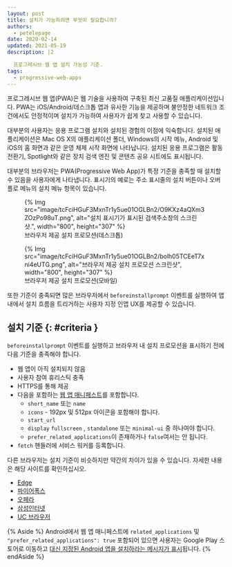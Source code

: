 ```yaml
---
layout: post
title: 설치가 가능하려면 무엇이 필요합니까?
authors:
  - petelepage
date: 2020-02-14
updated: 2021-05-19
description: |2

  프로그레시브 웹 앱 설치 가능성 기준.
tags:
  - progressive-web-apps
---
```


프로그레시브 웹 앱(PWA)은 웹 기술을 사용하여 구축된 최신 고품질 애플리케이션입니다. PWA는 iOS/Android/데스크톱 앱과 유사한 기능을 제공하며 불안정한 네트워크 조건에서도 안정적이며 설치가 가능하여 사용자가 쉽게 찾고 사용할 수 있습니다.

대부분의 사용자는 응용 프로그램 설치와 설치된 경험의 이점에 익숙합니다. 설치된 애플리케이션은 Mac OS X의 애플리케이션 폴더, Windows의 시작 메뉴, Android 및 iOS의 홈 화면과 같은 운영 체제 시작 화면에 나타납니다. 설치된 응용 프로그램은 활동 전환기, Spotlight와 같은 장치 검색 엔진 및 콘텐츠 공유 시트에도 표시됩니다.

대부분의 브라우저는 PWA(Progressive Web App)가 특정 기준을 충족할 때 설치할 수 있음을 사용자에게 나타냅니다. 표시기의 예로는 주소 표시줄의 설치 버튼이나 오버플로 메뉴의 설치 메뉴 항목이 있습니다.

<div class="w-columns">
  <figure id="browser-install-promo">{% Img src="image/tcFciHGuF3MxnTr1y5ue01OGLBn2/O9KXz4aQXm3ZOzPo98uT.png", alt="설치 표시기가 표시된 검색주소창의 스크린샷.", width="800", height="307" %}<figcaption> 브라우저 제공 설치 프로모션(데스크톱)</figcaption></figure>
  <figure>{% Img src="image/tcFciHGuF3MxnTr1y5ue01OGLBn2/bolh05TCEeT7xni4eUTG.png", alt="브라우저 제공 설치 프로모션 스크린샷", width="800", height="307" %}<figcaption> 브라우저 제공 설치 프로모션(모바일)</figcaption></figure>
</div>

또한 기준이 충족되면 많은 브라우저에서 `beforeinstallprompt` 이벤트를 실행하여 앱 내에서 설치 흐름을 트리거하는 사용자 지정 인앱 UX를 제공할 수 있습니다.

## 설치 기준 {: #criteria }

`beforeinstallprompt` 이벤트를 실행하고 브라우저 내 설치 프로모션을 표시하기 전에 다음 기준을 충족해야 합니다.

- 웹 앱이 아직 설치되지 않음
- 사용자 참여 휴리스틱 충족
- HTTPS를 통해 제공
- 다음을 포함하는 [웹 앱 매니페스트](/add-manifest/)를 포함합니다.
    - `short_name` 또는 `name`
    - `icons` - 192px 및 512px 아이콘을 포함해야 합니다.
    - `start_url`
    - `display` `fullscreen` , `standalone` 또는 `minimal-ui` 중 하나여야 합니다.
    - `prefer_related_applications`이 존재하거나 `false`여서는 안 됩니다.
- `fetch` 핸들러에 서비스 워커를 등록합니다.

다른 브라우저는 설치 기준이 비슷하지만 약간의 차이가 있을 수 있습니다. 자세한 내용은 해당 사이트를 확인하십시오.

- [Edge](https://docs.microsoft.com/microsoft-edge/progressive-web-apps#requirements)
- [파이어폭스](https://developer.mozilla.org/docs/Web/Progressive_web_apps/Installable_PWAs)
- [오페라](https://dev.opera.com/articles/installable-web-apps/)
- [삼성인터넷](https://hub.samsunginter.net/docs/ambient-badging/)
- [UC 브라우저](https://plus.ucweb.com/docs/pwa/docs-en/zvrh56)

{% Aside %} Android에서 웹 앱 매니페스트에 `related_applications` 및 `"prefer_related_applications": true` 포함되어 있으면 사용자는 Google Play 스토어로 이동하고 [대신 지정된 Android 앱을 설치하라는 메시지가 표시](https://developers.google.com/web/fundamentals/app-install-banners/native)됩니다. {% endAside %}
